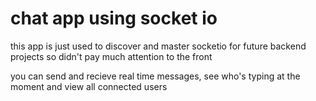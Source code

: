 # chat app using socket io

this app is just used to discover and master socketio for future backend projects so didn't pay much attention to the front

you can send and recieve real time messages, see who's typing at the moment and view all connected users
